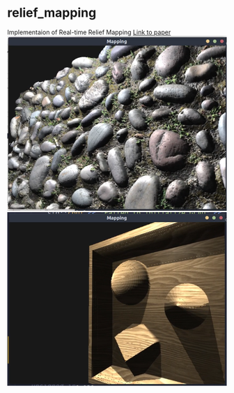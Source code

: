 # relief_mapping
Implementaion of Real-time Relief Mapping
[Link to paper](https://www.cs.purdue.edu/cgvlab/courses/434/434_Spring_2013/lectures/References/DepthImagesForRenderingSurfaceDetail.pdf)
![alt text](https://github.com/fan12321/relief_mapping/blob/master/Screenshot%20from%202021-07-28%2016-06-12.png)
![alt text](https://github.com/fan12321/relief_mapping/blob/master/Screenshot%20from%202021-07-28%2016-07-09.png)
